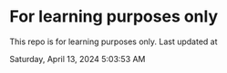 # For learning purposes only
This repo is for learning purposes only.
Last updated at

Saturday, April 13, 2024 5:03:53 AM


